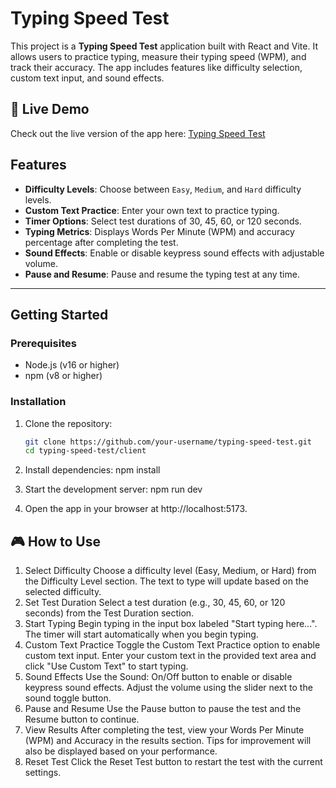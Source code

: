 # Typing Speed Test

This project is a **Typing Speed Test** application built with React and Vite. It allows users to practice typing, measure their typing speed (WPM), and track their accuracy. The app includes features like difficulty selection, custom text input, and sound effects.


## 🚀 Live Demo
Check out the live version of the app here: [Typing Speed Test](https://typing-game-tan-five.vercel.app/)



## Features

- **Difficulty Levels**: Choose between `Easy`, `Medium`, and `Hard` difficulty levels.
- **Custom Text Practice**: Enter your own text to practice typing.
- **Timer Options**: Select test durations of 30, 45, 60, or 120 seconds.
- **Typing Metrics**: Displays Words Per Minute (WPM) and accuracy percentage after completing the test.
- **Sound Effects**: Enable or disable keypress sound effects with adjustable volume.
- **Pause and Resume**: Pause and resume the typing test at any time.

---

## Getting Started

### Prerequisites

- Node.js (v16 or higher)
- npm (v8 or higher)

### Installation

1. Clone the repository:
   ```bash
   git clone https://github.com/your-username/typing-speed-test.git
   cd typing-speed-test/client
2. Install dependencies:
   npm install

3. Start the development server:
 npm run dev

4. Open the app in your browser at http://localhost:5173.

## 🎮 How to Use
1. Select Difficulty
Choose a difficulty level (Easy, Medium, or Hard) from the Difficulty Level section.
The text to type will update based on the selected difficulty.
2. Set Test Duration
Select a test duration (e.g., 30, 45, 60, or 120 seconds) from the Test Duration section.
3. Start Typing
Begin typing in the input box labeled "Start typing here...".
The timer will start automatically when you begin typing.
4. Custom Text Practice
Toggle the Custom Text Practice option to enable custom text input.
Enter your custom text in the provided text area and click "Use Custom Text" to start typing.
5. Sound Effects
Use the Sound: On/Off button to enable or disable keypress sound effects.
Adjust the volume using the slider next to the sound toggle button.
6. Pause and Resume
Use the Pause button to pause the test and the Resume button to continue.
7. View Results
After completing the test, view your Words Per Minute (WPM) and Accuracy in the results section.
Tips for improvement will also be displayed based on your performance.
8. Reset Test
Click the Reset Test button to restart the test with the current settings.

